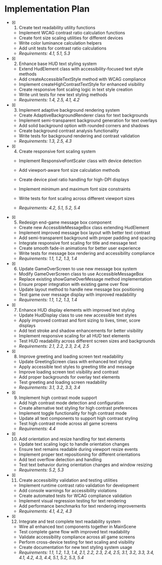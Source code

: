 # Implementation Plan

- [x] 1. Create text readability utility functions

  - Implement WCAG contrast ratio calculation functions
  - Create font size scaling utilities for different devices
  - Write color luminance calculation helpers
  - Add unit tests for contrast ratio calculations
  - _Requirements: 4.1, 5.1, 5.3_

- [x] 2. Enhance base HUD text styling system

  - Extend HudElement class with accessibility-focused text style methods
  - Add createAccessibleTextStyle method with WCAG compliance
  - Implement createHighContrastTextStyle for enhanced visibility
  - Create responsive font scaling logic in text style creation
  - Write unit tests for new text styling methods
  - _Requirements: 1.4, 2.5, 4.1, 4.2_

- [x] 3. Implement adaptive background rendering system

  - Create AdaptiveBackgroundRenderer class for text backgrounds
  - Implement semi-transparent background generation for text overlays
  - Add solid background option with rounded corners and shadows
  - Create background contrast analysis functionality
  - Write tests for background rendering and contrast validation
  - _Requirements: 1.3, 2.5, 4.3_

- [x] 4. Create responsive font scaling system

  - Implement ResponsiveFontScaler class with device detection
  - Add viewport-aware font size calculation methods
  - Create device pixel ratio handling for high-DPI displays
  - Implement minimum and maximum font size constraints
  - Write tests for font scaling across different viewport sizes

  - _Requirements: 4.2, 5.1, 5.2, 5.4_

- [x] 5. Redesign end-game message box component

  - Create new AccessibleMessageBox class extending HudElement
  - Implement improved message box layout with better text contrast
  - Add semi-transparent background with proper padding and spacing
  - Integrate responsive font scaling for title and message text
  - Create smooth fade-in animations for better user experience
  - Write tests for message box rendering and accessibility compliance
  - _Requirements: 1.1, 1.2, 1.3, 1.4_

- [x] 6. Update GameOverScreen to use new message box system

  - Modify GameOverScreen class to use AccessibleMessageBox
  - Replace existing showGameOverMessage method implementation
  - Ensure proper integration with existing game over flow
  - Update layout method to handle new message box positioning
  - Test game over message display with improved readability
  - _Requirements: 1.1, 1.2, 1.3, 1.4_

- [x] 7. Enhance HUD display elements with improved text styling

  - Update HudDisplay class to use new accessible text styles
  - Apply improved contrast and font sizing to lives, timer, score displays
  - Add text stroke and shadow enhancements for better visibility
  - Implement responsive scaling for all HUD text elements
  - Test HUD readability across different screen sizes and backgrounds
  - _Requirements: 2.1, 2.2, 2.3, 2.4, 2.5_

- [x] 8. Improve greeting and loading screen text readability

  - Update GreetingScreen class with enhanced text styling
  - Apply accessible text styles to greeting title and message
  - Improve loading screen text visibility and contrast
  - Add proper backgrounds for overlay text elements
  - Test greeting and loading screen readability
  - _Requirements: 3.1, 3.2, 3.3, 3.4_

- [x] 9. Implement high contrast mode support

  - Add high contrast mode detection and configuration
  - Create alternative text styling for high contrast preferences
  - Implement toggle functionality for high contrast mode
  - Update all text components to support high contrast styling
  - Test high contrast mode across all game screens
  - _Requirements: 4.4_

- [x] 10. Add orientation and resize handling for text elements

  - Update text scaling logic to handle orientation changes
  - Ensure text remains readable during viewport resize events
  - Implement proper text repositioning for different orientations
  - Add text overflow detection and handling
  - Test text behavior during orientation changes and window resizing
  - _Requirements: 5.2, 5.3_

- [x] 11. Create accessibility validation and testing utilities

  - Implement runtime contrast ratio validation for development
  - Add console warnings for accessibility violations
  - Create automated tests for WCAG compliance validation
  - Implement visual regression testing for text rendering
  - Add performance benchmarks for text rendering improvements
  - _Requirements: 4.1, 4.2, 4.3_

- [x] 12. Integrate and test complete text readability system

  - Wire all enhanced text components together in MainScene
  - Test complete game flow with improved text readability
  - Validate accessibility compliance across all game screens
  - Perform cross-device testing for text scaling and visibility
  - Create documentation for new text styling system usage
  - _Requirements: 1.1, 1.2, 1.3, 1.4, 2.1, 2.2, 2.3, 2.4, 2.5, 3.1, 3.2, 3.3, 3.4, 4.1, 4.2, 4.3, 4.4, 5.1, 5.2, 5.3, 5.4_
